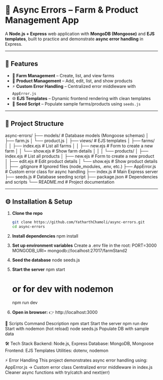 # 🌱 Async Errors – Farm & Product Management App

A **Node.js + Express** web application with **MongoDB (Mongoose)** and **EJS templates**, built to practice and demonstrate **async error handling** in Express.

---

## 🚀 Features
- 🌾 **Farm Management** – Create, list, and view farms
- 🛒 **Product Management** – Add, edit, list, and show products
- ⚡ **Custom Error Handling** – Centralized error middleware with `AppError.js`
- 🌐 **EJS Templates** – Dynamic frontend rendering with clean templates
- 🌱 **Seed Script** – Populate sample farms/products using `seeds.js`

---

## 📂 Project Structure
async-errors/
├── models/ # Database models (Mongoose schemas)
│ ├── farm.js
│ └── product.js
│
├── views/ # EJS templates
│ ├── farms/
│ │ ├── index.ejs # List all farms
│ │ ├── new.ejs # Form to create a new farm
│ │ └── show.ejs # Show farm details
│ │
│ └── products/
│ ├── index.ejs # List all products
│ ├── new.ejs # Form to create a new product
│ ├── edit.ejs # Edit product details
│ └── show.ejs # Show product details
│
├── .gitignore # Ignored files (node_modules, .env, etc.)
├── AppError.js # Custom error class for async handling
├── index.js # Main Express server
├── seeds.js # Database seeding script
├── package.json # Dependencies and scripts
└── README.md # Project documentation

---

## ⚙️ Installation & Setup

1. **Clone the repo**
   ```bash
   git clone https://github.com/YatharthChamoli/async-errors.git
   cd async-errors

2. **Install dependencies**
    npm install

3. **Set up environment variables**
    Create a .env file in the root:
    PORT=3000
    MONGODB_URI= mongodb://localhost:27017/farmStand2

4. **Seed the database**
    node seeds.js

5. **Start the server**
    npm start
    # or for dev with nodemon
    npm run dev

6. **Open in browser:**
   👉 http://localhost:3000 


📜 Scripts
Command	Description
npm start	Start the server
npm run dev	Start with nodemon (hot reload)
node seeds.js	Populate DB with sample data


🛠 Tech Stack
Backend: Node.js, Express
Database: MongoDB, Mongoose
Frontend: EJS Templates
Utilities: dotenv, nodemon

⚡ Error Handling
This project demonstrates async error handling using:
AppError.js → Custom error class
Centralized error middleware in index.js
Cleaner async functions with try/catch and next(err)

